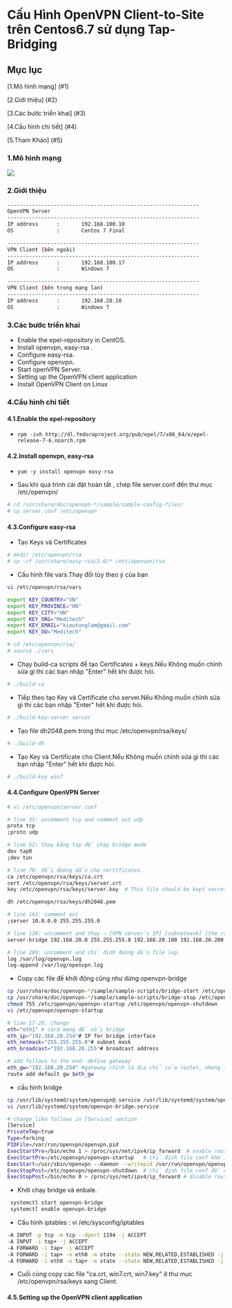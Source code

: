 # Cấu Hình OpenVPN Client-to-Site trên Centos6.7 sử dụng Tap-Bridging
## Mục lục
[1.Mô hình mạng] (#1)

[2.Giới thiệu] (#2)

[3.Các bước triển khai] (#3)

[4.Cấu hình chi tiết] (#4)

[5.Tham Khảo] (#5)

<a name="1"></a>
### 1.Mô hình mạng
<img src="http://image.prntscr.com/image/ae2cc7e2bbc84ef89c32a21ca27f1e69.png" />

<a name="2"></a>
### 2.Giới thiệu
```sh
--------------------------------------------------------------
OpenVPN Server
--------------------------------------------------------------
IP address		:		192.168.100.10
OS				:		Centos 7 Final
```

```sh
--------------------------------------------------------------
VPN Client (bên ngoài)
--------------------------------------------------------------
IP address		:		192.168.100.17
OS				:		Windows 7
```

```sh
--------------------------------------------------------------
VPN Client (bên trong mạng lan)
--------------------------------------------------------------
IP address		:		192.168.20.10
OS				:		Windows 7
```

<a name="3"></a>
### 3.Các bước triển khai
- Enable the epel-repository in CentOS.
- Install openvpn, easy-rsa .
- Configure easy-rsa.
- Configure openvpn.
- Start openVPN Server.
- Setting up the OpenVPN client application
- Install OpenVPN Client on Linux

<a name="4"></a>
### 4.Cấu hình chi tiết
#### 4.1.Enable the epel-repository
- `rpm -ivh http://dl.fedoraproject.org/pub/epel/7/x86_64/e/epel-release-7-6.noarch.rpm`

#### 4.2.Install openvpn, easy-rsa
- `yum -y install openvpn easy-rsa`

- Sau khi quá trình cài đặt hoàn tất , chép file server.conf đến thư mục /etc/openvpn/
```sh
# cd /usr/share/doc/openvpn-*/sample/sample-config-files/
# cp server.conf /etc/openvpn
```
#### 4.3.Configure easy-rsa
- Tạo Keys và Certificates
```sh
# mkdir /etc/openvpn/rsa
# cp –rf /usr/share/easy-rsa/2.0/* /etc/openvpn/rsa
```
- Cấu hình file vars.Thay đổi tùy theo ý của bạn
```sh
vi /etc/openvpn/rsa/vars
```
```sh
export KEY_COUNTRY="VN"
export KEY_PROVINCE="HN"
export KEY_CITY="HN"
export KEY_ORG="Meditech"
export KEY_EMAIL="kieutunglam@gmail.com"
export KEY_OU="Meditech"
```
```sh
# cd /etc/openvpn/rsa/
# source ./vars
```
- Chạy build-ca scripts để tạo Certificates + keys.Nếu Không muốn chỉnh sửa gì thì các bạn nhập "Enter" hết khi được hỏi.
```sh
# ./build-ca
```
- Tiếp theo tạo Key và Certificate cho server.Nếu Không muốn chỉnh sửa gì thì các bạn nhập "Enter" hết khi được hỏi.
```sh
# ./build-key-server server
```
- Tạo file dh2048.pem trong thư mục /etc/openvpn/rsa/keys/
```sh
# ./build-dh
```
- Tạo Key và Certificate cho Client.Nếu Không muốn chỉnh sửa gì thì các bạn nhập "Enter" hết khi được hỏi.
```sh
# ./build-key win7
```

#### 4.4.Configure OpenVPN Server
```sh
# vi /etc/openvpn/server.conf
```
```sh
# line 35: uncomment tcp and comment out udp
proto tcp
;proto udp

# line 52: thay bằng tap để chạy bridge mode
dev tap0
;dev tun

# line 78: đổi đường dẫn cho certificates.
ca /etc/openvpn/rsa/keys/ca.crt
cert /etc/openvpn/rsa/keys/server.crt
key /etc/openvpn/rsa/keys/server.key  # This file should be kept secret

dh /etc/openvpn/rsa/keys/dh2048.pem

# line 101: comment out
;server 10.8.0.0 255.255.255.0

# line 120: uncomment and thay ⇒ [VPN server's IP] [subnetmask] [the range of IP for client]
server-bridge 192.168.20.0 255.255.255.0 192.168.20.100 192.168.20.200

# line 289: uncomment and chỉ định đường dẫn file log.
log /var/log/openvpn.log
log-append /var/log/openvpn.log
```

- Copy các file để khởi động cũng như dừng openvpn-bridge
```sh
cp /usr/share/doc/openvpn-*/sample/sample-scripts/bridge-start /etc/openvpn/openvpn-startup 
cp /usr/share/doc/openvpn-*/sample/sample-scripts/bridge-stop /etc/openvpn/openvpn-shutdown 
chmod 755 /etc/openvpn/openvpn-startup /etc/openvpn/openvpn-shutdown 
vi /etc/openvpn/openvpn-startup
```

```sh
# line 17-20: change
eth="eth1" # card mạng để nối bridge
eth_ip="192.168.20.254"# IP for bridge interface
eth_netmask="255.255.255.0"# subnet mask
eth_broadcast="192.168.20.255"# broadcast address

# add follows to the end: define gateway
eth_gw="192.168.20.254" #gateway chính là địa chỉ của router, nhưng trong trường hợp, VPNServer chính là gateway.
route add default gw $eth_gw
```
- cấu hình bridge
```sh
cp /usr/lib/systemd/system/openvpn@.service /usr/lib/systemd/system/openvpn-bridge.service 
vi /usr/lib/systemd/system/openvpn-bridge.service
```

```sh
# change like follows in [Service] section
[Service]
PrivateTmp=true
Type=forking
PIDFile=/var/run/openvpn/openvpn.pid  
ExecStartPre=/bin/echo 1 > /proc/sys/net/ipv4/ip_forward  # enable routing trên server
ExecStartPre=/etc/openvpn/openvpn-startup   # chỉ định file conf khởi động bridge
ExecStart=/usr/sbin/openvpn --daemon --writepid /var/run/openvpn/openvpn.pid --cd /etc/openvpn/ --config server.conf
ExecStopPost=/etc/openvpn/openvpn-shutdown  # chỉ định file conf đề dừng dịch vụ bridge
ExecStopPost=/bin/echo 0 > /proc/sys/net/ipv4/ip_forward # disable routing trên server
```
- Khởi chạy bridge và enbale.
```sh
 systemctl start openvpn-bridge 
 systemctl enable openvpn-bridge 
 ```
- Cấu hình iptables : vi /etc/sysconfig/iptables
```sh
-A INPUT -p tcp -m tcp --dport 1194 -j ACCEPT
-A INPUT -i tap+ -j ACCEPT
-A FORWARD -i tap+ -j ACCEPT
-A FORWARD -i tap+ -o eth0 -m state --state NEW,RELATED,ESTABLISHED -j ACCEPT
-A FORWARD -i eth0 -o tap+ -m state --state NEW,RELATED,ESTABLISHED -j ACCEPT
```
- Cuối cùng copy các file "ca.crt, win7.crt, win7.key" ở thư mục /etc/openvpn/rsa/keys sang Client.

#### 4.5.Setting up the OpenVPN client application
